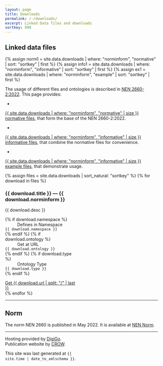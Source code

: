 ```yaml
---
layout: page
title: Downloads
permalink: /-/downloads/
excerpt: Linked Data files and downloads
sortkey: 999
---
```


## Linked data files

{% assign norm1 = site.data.downloads | where: "norminform", "normative" | sort: "sortkey" | first %}
{% assign info1 = site.data.downloads | where: "norminform", "informative" | sort: "sortkey" | first %}
{% assign ex1 = site.data.downloads | where: "norminform", "example" | sort: "sortkey" | first %}

The usage of different files and ontologies is described in
<a href='#norm' class='link dim underline-hover blue'>
NEN 2660-2:2022</a>.
This page provides:

- <a href="{{ '#' | append: norm1.anchorid }}" class='link dim underline-hover blue b'>
{{ site.data.downloads | where: "norminform", "normative" | size }}
normative files</a>, that form the base of the NEN 2660-2:2022.

- <a href="{{ '#' | append: info1.anchorid }}" class='link dim underline-hover blue b'>
{{ site.data.downloads | where: "norminform", "informative" | size }}
informative files</a>, that combine the normative files for convenience.

- <a href="{{ '#' | append: ex1.anchorid }}" class='link dim underline-hover blue b'>
{{ site.data.downloads | where: "norminform", "informative" | size }}
example files</a>, that demonstrate usage.

<div class='flex-ns justify-around flex-wrap'>

<style>
.card:target {
  background: #eaf3ff;
}
@media screen and (min-width: 30em) {
  .card {
    max-width: calc( 50% - 1rem );
  }
}
</style>

{% assign files = site.data.downloads | sort_natural: "sortkey" %}
{% for download in files %}

<div
  class='flex flex-column justify-between
         br3 ph4 pv2 bg-brand-light-color mv3 mr2 dib card'
  id="{{ download.anchorid }}">
    <h3>{{ download.title }}
    <span class='gray'>— {{ download.norminform }}</span>
</h3>
<p class='f5'>
  {{ download.desc }}
  <dl class='f6'>
{% if download.namespace %}
  <dd class="b pt1 ma0">Defines in Namespace</dd>
    <dt class='pt1 pl2'><code>{{ download.namespace }}</code></dt>
{% endif %}
{% if download.ontology %}
  <dd class="b pt1 ma0">Get at URL</dd>
    <dt class='pt1 pl2'><code>{{ download.ontology }}</code></dt>
{% endif %}
{% if download.type %}
  <dd class="b pt1 ma0">Ontology Type</dd>
    <dt class='pt1 pl2'><code>{{ download.type }}</code></dt>
{% endif %}
  </dl>
</p>

<div class='center'>
  <a
    class='f6 fw6 dib ba mb3
          b--black-20 bg-brand-dark-color hover-bg-brand-middark-color white
          ph3 ph4-ns pv2 pv3-ns br2 no-underline'
    href='{{ site.baseurl }}{{ download.url }}'
    type='{{ download.mime }}'>
      <span class=''>Get</span>
      <span class=''>{{ download.url | split: "/" | last }}</span>
  </a>
</div>

</div>
{% endfor %}

</div>

---

## Norm

The norm NEN 2660 is published in May 2022.
It is available at
<a href='https://www.nen.nl/nen-2660-2-2022-nl-291667' class='link dim underline-hover blue'>
NEN Norm</a>.

---

Hosting provided by
<a href='https://digigo.nu' class='link dim underline-hover blue'>
DigiGo</a>.  
Publication website by
<a href='https://crow.nl' class='link dim underline-hover blue'>
CROW</a>.

<div class='f7'>

This site was last generated at <code class="dim brand-dark-color">{{ site.time | date_to_xmlschema }}</code>.

</div>

